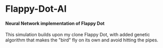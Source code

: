 # Flappy-Dot-AI

#### Neural Network implementation of Flappy Dot

This simulation builds upon my clone Flappy Dot, with added genetic algorithm that makes the "bird" fly on its own and avoid hitting the pipes. 
